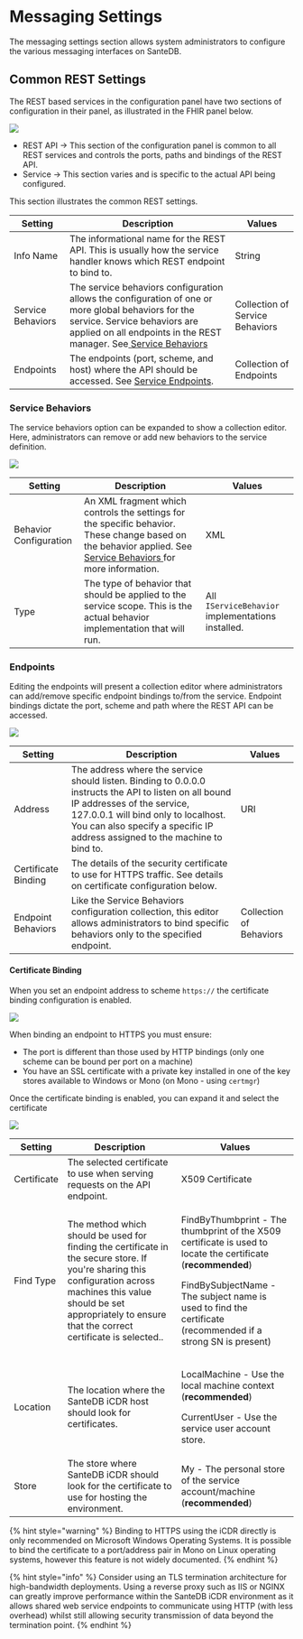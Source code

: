 # Messaging Settings

The messaging settings section allows system administrators to configure the various messaging interfaces on SanteDB. 

## Common REST Settings

The REST based services in the configuration panel have two sections of configuration in their panel, as illustrated in the FHIR panel below.

![](<../../../../.gitbook/assets/image (423) (1).png>)

* REST API -> This section of the configuration panel is common to all REST services and controls the ports, paths and bindings of the REST API.
* Service -> This section varies and is specific to the actual API being configured.

This section illustrates the common REST settings.

| Setting           | Description                                                                                                                                                                                                                                                                                   | Values                          |
| ----------------- | --------------------------------------------------------------------------------------------------------------------------------------------------------------------------------------------------------------------------------------------------------------------------------------------- | ------------------------------- |
| Info Name         | The informational name for the REST API. This is usually how the service handler knows which REST endpoint to bind to.                                                                                                                                                                        | String                          |
| Service Behaviors | The service behaviors configuration allows the configuration of one or more global behaviors for the service. Service behaviors are applied on all endpoints in the REST manager. See[ Service Behaviors](../host-configuration-file/service-api-configuration/rest-service-configuration.md) | Collection of Service Behaviors |
| Endpoints         | The endpoints (port, scheme, and host) where the API should be accessed. See [Service Endpoints](../host-configuration-file/service-api-configuration/rest-service-configuration.md).                                                                                                         | Collection of Endpoints         |

### Service Behaviors

The service behaviors option can be expanded to show a collection editor. Here, administrators can remove or add new behaviors to the service definition.



![](<../../../../.gitbook/assets/image (429) (1).png>)

| Setting                | Description                                                                                                                                                                                                                                                            | Values                                            |
| ---------------------- | ---------------------------------------------------------------------------------------------------------------------------------------------------------------------------------------------------------------------------------------------------------------------- | ------------------------------------------------- |
| Behavior Configuration | An XML fragment which controls the settings for the specific behavior. These change based on the behavior applied. See [Service Behaviors ](../host-configuration-file/service-api-configuration/rest-service-configuration.md#service-behaviors)for more information. | XML                                               |
| Type                   | The type of behavior that should be applied to the service scope. This is the actual behavior implementation that will run.                                                                                                                                            | All `IServiceBehavior` implementations installed. |

### Endpoints

Editing the endpoints will present a collection editor where administrators can add/remove specific endpoint bindings to/from the service. Endpoint bindings dictate the port, scheme and path where the REST API can be accessed.

![](<../../../../.gitbook/assets/image (424) (1).png>)



| Setting             | Description                                                                                                                                                                                                                                                 | Values                  |
| ------------------- | ----------------------------------------------------------------------------------------------------------------------------------------------------------------------------------------------------------------------------------------------------------- | ----------------------- |
| Address             | The address where the service should listen. Binding to 0.0.0.0 instructs the API to listen on all bound IP addresses of the service, 127.0.0.1 will bind only to localhost. You can also specify a specific IP address assigned to the machine to bind to. | URI                     |
| Certificate Binding | The details of the security certificate to use for HTTPS traffic. See details on certificate configuration below.                                                                                                                                           |                         |
| Endpoint Behaviors  | Like the Service Behaviors configuration collection, this editor allows administrators to bind specific behaviors only to the specified endpoint.                                                                                                           | Collection of Behaviors |

#### Certificate Binding

When you set an endpoint address to scheme `https://` the certificate binding configuration is enabled.

![](<../../../../.gitbook/assets/image (428) (1) (1).png>)

When binding an endpoint to HTTPS you must ensure:

* The port is different than those used by HTTP bindings (only one scheme can be bound per port on a machine)
* You have an SSL certificate with a private key installed in one of the key stores available to Windows or Mono (on Mono - using `certmgr`)

Once the certificate binding is enabled, you can expand it and select the certificate

![](<../../../../.gitbook/assets/image (422) (1) (1).png>)



| Setting     | Description                                                                                                                                                                                                                       | Values                                                                                                                                                                                                                                               |
| ----------- | --------------------------------------------------------------------------------------------------------------------------------------------------------------------------------------------------------------------------------- | ---------------------------------------------------------------------------------------------------------------------------------------------------------------------------------------------------------------------------------------------------- |
| Certificate | The selected certificate to use when serving requests on the API endpoint.                                                                                                                                                        | X509 Certificate                                                                                                                                                                                                                                     |
| Find Type   | The method which should be used for finding the certificate in the secure store. If you're sharing this configuration across machines this value should be set appropriately to ensure that the correct certificate is selected.. | <p>FindByThumbprint - The thumbprint of the X509 certificate is used to locate the certificate (<strong>recommended</strong>)</p><p>FindBySubjectName - The subject name is used to find the certificate (recommended if a strong SN is present)</p> |
| Location    | The location where the SanteDB iCDR host should look for certificates.                                                                                                                                                            | <p>LocalMachine - Use the local machine context (<strong>recommended</strong>)</p><p>CurrentUser - Use the service user account store.</p>                                                                                                           |
| Store       | The store where SanteDB iCDR should look for the certificate to use for hosting the environment.                                                                                                                                  | My - The personal store of the service account/machine (**recommended**)                                                                                                                                                                             |

{% hint style="warning" %}
Binding to HTTPS using the iCDR directly is only recommended on Microsoft Windows Operating Systems. It is possible to bind the certificate to a port/address pair in Mono on Linux operating systems, however this feature is not widely documented.
{% endhint %}

{% hint style="info" %}
Consider using an TLS termination architecture for high-bandwidth deployments. Using a reverse proxy such as IIS or NGINX can greatly improve performance within the SanteDB iCDR environment as it allows shared web service endpoints to communicate using HTTP (with less overhead) whilst still allowing security transmission of data beyond the termination point.
{% endhint %}

